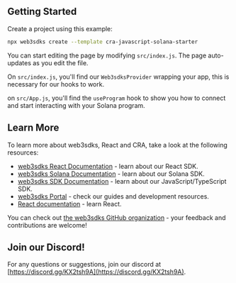 ## Getting Started

Create a project using this example:

```bash
npx web3sdks create --template cra-javascript-solana-starter
```

You can start editing the page by modifying `src/index.js`. The page auto-updates as you edit the file.

On `src/index.js`, you'll find our `Web3sdksProvider` wrapping your app, this is necessary for our hooks to work.

on `src/App.js`, you'll find the `useProgram` hook to show you how to connect and start interacting with your Solana program.

## Learn More

To learn more about web3sdks, React and CRA, take a look at the following resources:

- [web3sdks React Documentation](https://docs.web3sdks.com/react) - learn about our React SDK.
- [web3sdks Solana Documentation](https://docs.web3sdks.com/solana) - learn about our Solana SDK.
- [web3sdks SDK Documentation](https://docs.web3sdks.com/sdk) - learn about our JavaScript/TypeScript SDK.
- [web3sdks Portal](https://docs.web3sdks.com/react) - check our guides and development resources.
- [React documentation](https://reactjs.org/) - learn React.

You can check out [the web3sdks GitHub organization](https://github.com/web3sdks) - your feedback and contributions are welcome!

## Join our Discord!

For any questions or suggestions, join our discord at [https://discord.gg/KX2tsh9A](https://discord.gg/KX2tsh9A).
